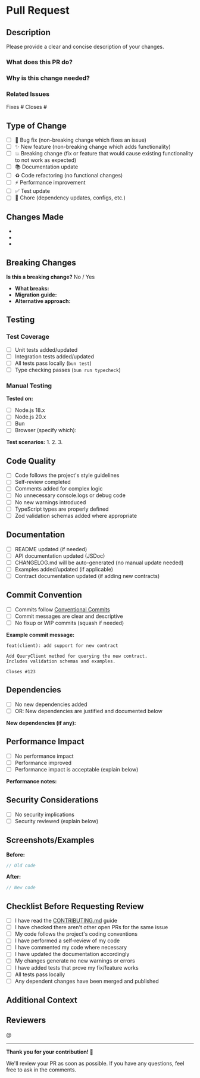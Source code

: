 # Pull Request

## Description

Please provide a clear and concise description of your changes.

### What does this PR do?

<!-- Describe the changes and their purpose -->

### Why is this change needed?

<!-- Explain the motivation or problem this solves -->

### Related Issues

<!-- Link related issues using keywords: Fixes #123, Closes #456, Relates to #789 -->

Fixes #
Closes #

## Type of Change

<!-- Mark the relevant option with an 'x' -->

- [ ] 🐛 Bug fix (non-breaking change which fixes an issue)
- [ ] ✨ New feature (non-breaking change which adds functionality)
- [ ] 💥 Breaking change (fix or feature that would cause existing functionality to not work as expected)
- [ ] 📚 Documentation update
- [ ] ♻️ Code refactoring (no functional changes)
- [ ] ⚡ Performance improvement
- [ ] ✅ Test update
- [ ] 🔧 Chore (dependency updates, configs, etc.)

## Changes Made

<!-- List the main changes in bullet points -->

- 
- 
- 

## Breaking Changes

<!-- If this is a breaking change, describe the impact and migration path -->

**Is this a breaking change?** No / Yes

<!-- If yes, explain: -->
- **What breaks:**
- **Migration guide:**
- **Alternative approach:**

## Testing

### Test Coverage

- [ ] Unit tests added/updated
- [ ] Integration tests added/updated
- [ ] All tests pass locally (`bun test`)
- [ ] Type checking passes (`bun run typecheck`)

### Manual Testing

<!-- Describe how you tested these changes -->

**Tested on:**
- [ ] Node.js 18.x
- [ ] Node.js 20.x
- [ ] Bun
- [ ] Browser (specify which):

**Test scenarios:**
1. 
2. 
3. 

## Code Quality

- [ ] Code follows the project's style guidelines
- [ ] Self-review completed
- [ ] Comments added for complex logic
- [ ] No unnecessary console.logs or debug code
- [ ] No new warnings introduced
- [ ] TypeScript types are properly defined
- [ ] Zod validation schemas added where appropriate

## Documentation

- [ ] README updated (if needed)
- [ ] API documentation updated (JSDoc)
- [ ] CHANGELOG.md will be auto-generated (no manual update needed)
- [ ] Examples added/updated (if applicable)
- [ ] Contract documentation updated (if adding new contracts)

## Commit Convention

- [ ] Commits follow [Conventional Commits](https://www.conventionalcommits.org/)
- [ ] Commit messages are clear and descriptive
- [ ] No fixup or WIP commits (squash if needed)

**Example commit message:**
```
feat(client): add support for new contract

Add QueryClient method for querying the new contract.
Includes validation schemas and examples.

Closes #123
```

## Dependencies

- [ ] No new dependencies added
- [ ] OR: New dependencies are justified and documented below

**New dependencies (if any):**
<!-- List new dependencies and explain why they're needed -->

## Performance Impact

<!-- Describe any performance implications -->

- [ ] No performance impact
- [ ] Performance improved
- [ ] Performance impact is acceptable (explain below)

**Performance notes:**

## Security Considerations

<!-- Any security implications? -->

- [ ] No security implications
- [ ] Security reviewed (explain below)

## Screenshots/Examples

<!-- If applicable, add screenshots or code examples -->

**Before:**
```typescript
// Old code
```

**After:**
```typescript
// New code
```

## Checklist Before Requesting Review

- [ ] I have read the [CONTRIBUTING.md](../CONTRIBUTING.md) guide
- [ ] I have checked there aren't other open PRs for the same issue
- [ ] My code follows the project's coding conventions
- [ ] I have performed a self-review of my code
- [ ] I have commented my code where necessary
- [ ] I have updated the documentation accordingly
- [ ] My changes generate no new warnings or errors
- [ ] I have added tests that prove my fix/feature works
- [ ] All tests pass locally
- [ ] Any dependent changes have been merged and published

## Additional Context

<!-- Add any other context, screenshots, or information about the PR -->

## Reviewers

<!-- Tag specific reviewers if needed -->

@

---

**Thank you for your contribution! 🎉**

We'll review your PR as soon as possible. If you have any questions, feel free to ask in the comments.